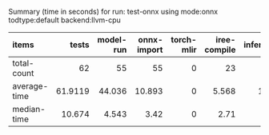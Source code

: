 Summary (time in seconds) for run: test-onnx using mode:onnx todtype:default backend:llvm-cpu

| items        |   tests |   model-run |   onnx-import |   torch-mlir |   iree-compile |   inference |
|:-------------|--------:|------------:|--------------:|-------------:|---------------:|------------:|
| total-count  | 62      |      55     |        55     |            0 |         23     |       4     |
| average-time | 61.9119 |      44.036 |        10.893 |            0 |          5.568 |       1.415 |
| median-time  | 10.674  |       4.543 |         3.42  |            0 |          2.71  |       0     |
